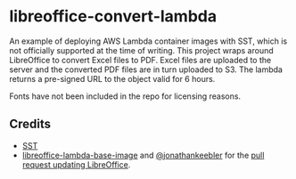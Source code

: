 # libreoffice-convert-lambda

An example of deploying AWS Lambda container images with SST, which is not
officially supported at the time of writing. This project wraps around
LibreOffice to convert Excel files to PDF. Excel files are uploaded to the
server and the converted PDF files are in turn uploaded to S3. The lambda
returns a pre-signed URL to the object valid for 6 hours.

Fonts have not been included in the repo for licensing reasons.

## Credits

- [SST](https://sst.dev/)
- [libreoffice-lambda-base-image](https://github.com/shelfio/libreoffice-lambda-base-image)
  and [@jonathankeebler](https://github.com/jonathankeebler) for the
  [pull request updating LibreOffice](https://github.com/shelfio/libreoffice-lambda-base-image/pull/44).
